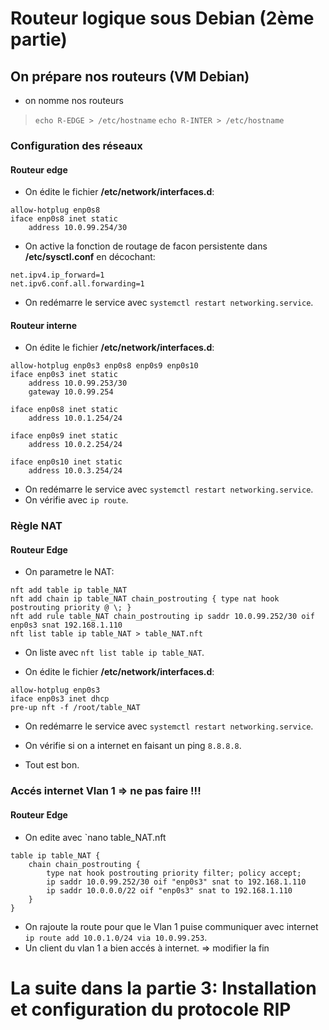 # Routeur logique sous Debian (2ème partie)

## On prépare nos routeurs (VM Debian)

- on nomme nos routeurs
> `echo R-EDGE > /etc/hostname`
> `echo R-INTER > /etc/hostname`

### Configuration des réseaux

#### Routeur edge
- On édite le fichier **/etc/network/interfaces.d**:
```
allow-hotplug enp0s8
iface enp0s8 inet static
    address 10.0.99.254/30
```

- On active la fonction de routage de facon persistente dans **/etc/sysctl.conf** en décochant:
```
net.ipv4.ip_forward=1
net.ipv6.conf.all.forwarding=1
```
- On redémarre le service avec `systemctl restart networking.service`.

#### Routeur interne
- On édite le fichier **/etc/network/interfaces.d**:
```
allow-hotplug enp0s3 enp0s8 enp0s9 enp0s10
iface enp0s3 inet static
    address 10.0.99.253/30
    gateway 10.0.99.254

iface enp0s8 inet static
    address 10.0.1.254/24
   
iface enp0s9 inet static
    address 10.0.2.254/24
   
iface enp0s10 inet static
    address 10.0.3.254/24
   ```
- On redémarre le service avec `systemctl restart networking.service`.
- On vérifie avec `ip route`.

### Règle NAT

#### Routeur Edge

- On parametre le NAT:
```
nft add table ip table_NAT
nft add chain ip table_NAT chain_postrouting { type nat hook postrouting priority @ \; }
nft add rule table_NAT chain_postrouting ip saddr 10.0.99.252/30 oif enp0s3 snat 192.168.1.110 
nft list table ip table_NAT > table_NAT.nft
```
- On liste avec `nft list table ip table_NAT`.

- On édite le fichier **/etc/network/interfaces.d**:
```
allow-hotplug enp0s3
iface enp0s3 inet dhcp
pre-up nft -f /root/table_NAT 
```
- On redémarre le service avec `systemctl restart networking.service`.

- On vérifie si on a internet en faisant un ping `8.8.8.8`.
- Tout est bon.

### Accés internet Vlan 1 => ne pas faire !!!

#### Routeur Edge
- On edite avec `nano table_NAT.nft
```
table ip table_NAT { 
    chain chain_postrouting {
        type nat hook postrouting priority filter; policy accept;
        ip saddr 10.0.99.252/30 oif "enp0s3" snat to 192.168.1.110
        ip saddr 10.0.0.0/22 oif "enp0s3" snat to 192.168.1.110
    }
}
```
- On rajoute la route pour que le Vlan 1 puise communiquer avec internet `ip route add 10.0.1.0/24 via 10.0.99.253`.
- Un client du vlan 1 a bien accés à internet.
 => modifier la fin

# La suite dans la partie 3: Installation et configuration du protocole RIP